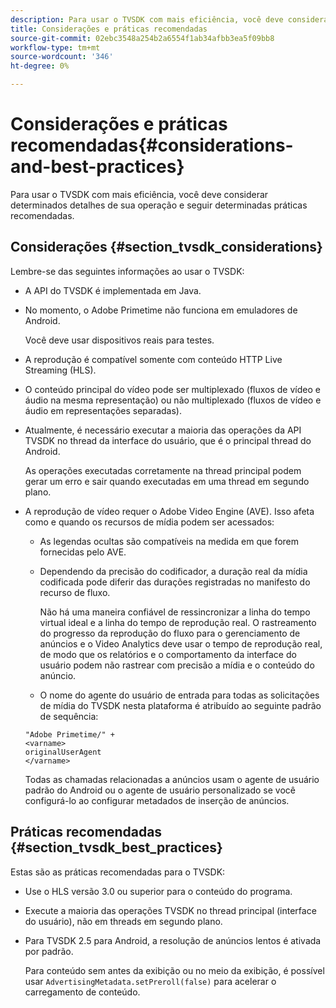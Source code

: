 ```yaml
---
description: Para usar o TVSDK com mais eficiência, você deve considerar determinados detalhes de sua operação e seguir determinadas práticas recomendadas.
title: Considerações e práticas recomendadas
source-git-commit: 02ebc3548a254b2a6554f1ab34afbb3ea5f09bb8
workflow-type: tm+mt
source-wordcount: '346'
ht-degree: 0%

---
```


# Considerações e práticas recomendadas{#considerations-and-best-practices}

Para usar o TVSDK com mais eficiência, você deve considerar determinados detalhes de sua operação e seguir determinadas práticas recomendadas.

## Considerações {#section_tvsdk_considerations}

Lembre-se das seguintes informações ao usar o TVSDK:

* A API do TVSDK é implementada em Java.
* No momento, o Adobe Primetime não funciona em emuladores de Android.

  Você deve usar dispositivos reais para testes.
* A reprodução é compatível somente com conteúdo HTTP Live Streaming (HLS).
* O conteúdo principal do vídeo pode ser multiplexado (fluxos de vídeo e áudio na mesma representação) ou não multiplexado (fluxos de vídeo e áudio em representações separadas).
* Atualmente, é necessário executar a maioria das operações da API TVSDK no thread da interface do usuário, que é o principal thread do Android.

  As operações executadas corretamente na thread principal podem gerar um erro e sair quando executadas em uma thread em segundo plano.
* A reprodução de vídeo requer o Adobe Video Engine (AVE). Isso afeta como e quando os recursos de mídia podem ser acessados:

   * As legendas ocultas são compatíveis na medida em que forem fornecidas pelo AVE.
   * Dependendo da precisão do codificador, a duração real da mídia codificada pode diferir das durações registradas no manifesto do recurso de fluxo.

     Não há uma maneira confiável de ressincronizar a linha do tempo virtual ideal e a linha do tempo de reprodução real. O rastreamento do progresso da reprodução do fluxo para o gerenciamento de anúncios e o Video Analytics deve usar o tempo de reprodução real, de modo que os relatórios e o comportamento da interface do usuário podem não rastrear com precisão a mídia e o conteúdo do anúncio.
   * O nome do agente do usuário de entrada para todas as solicitações de mídia do TVSDK nesta plataforma é atribuído ao seguinte padrão de sequência:

  ```
  "Adobe Primetime/" + 
  <varname>
  originalUserAgent
  </varname> 
  ```

  Todas as chamadas relacionadas a anúncios usam o agente de usuário padrão do Android ou o agente de usuário personalizado se você configurá-lo ao configurar metadados de inserção de anúncios.

## Práticas recomendadas {#section_tvsdk_best_practices}

Estas são as práticas recomendadas para o TVSDK:

* Use o HLS versão 3.0 ou superior para o conteúdo do programa.
* Execute a maioria das operações TVSDK no thread principal (interface do usuário), não em threads em segundo plano.
* Para TVSDK 2.5 para Android, a resolução de anúncios lentos é ativada por padrão.

  Para conteúdo sem antes da exibição ou no meio da exibição, é possível usar `AdvertisingMetadata.setPreroll(false)` para acelerar o carregamento de conteúdo.
